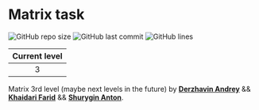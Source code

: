 
# Matrix task
![GitHub repo size](https://img.shields.io/github/repo-size/Tako-San/Matrix?style=for-the-badge)
![GitHub last commit](https://img.shields.io/github/last-commit/Tako-San/Matrix?color=red&style=for-the-badge)
![GitHub lines](https://img.shields.io/tokei/lines/github/Tako-San/Matrix?style=for-the-badge)

|Current level|
|:-:|
|3|

Matrix 3rd level (maybe next levels in the future) by [**Derzhavin Andrey**](https://github.com/derzhavin3016) && [**Khaidari Farid**](https://github.com/Tako-San) && [**Shurygin Anton**](https://github.com/uslsteen).
